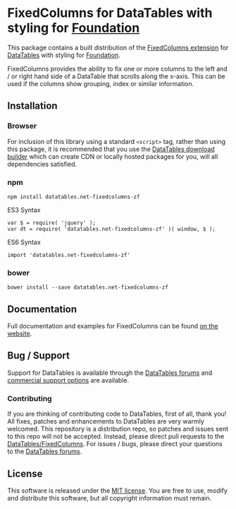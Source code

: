 # FixedColumns for DataTables with styling for [Foundation](https://get.foundation/)

This package contains a built distribution of the [FixedColumns extension](https://datatables.net/extensions/fixedcolumns) for [DataTables](https://datatables.net/) with styling for [Foundation](https://get.foundation/).

FixedColumns provides the ability to fix one or more columns to the left and / or right hand side of a DataTable that scrolls along the x-axis. This can be used if the columns show grouping, index or similar information.


## Installation

### Browser

For inclusion of this library using a standard `<script>` tag, rather than using this package, it is recommended that you use the [DataTables download builder](//datatables.net/download) which can create CDN or locally hosted packages for you, will all dependencies satisfied.

### npm

```
npm install datatables.net-fixedcolumns-zf
```

ES3 Syntax
```
var $ = require( 'jquery' );
var dt = require( 'datatables.net-fixedcolumns-zf' )( window, $ );
```

ES6 Syntax
```
import 'datatables.net-fixedcolumns-zf'
```

### bower

```
bower install --save datatables.net-fixedcolumns-zf
```



## Documentation

Full documentation and examples for FixedColumns can be found [on the website](https://datatables.net/extensions/fixedcolumns).


## Bug / Support

Support for DataTables is available through the [DataTables forums](//datatables.net/forums) and [commercial support options](//datatables.net/support) are available.


### Contributing

If you are thinking of contributing code to DataTables, first of all, thank you! All fixes, patches and enhancements to DataTables are very warmly welcomed. This repository is a distribution repo, so patches and issues sent to this repo will not be accepted. Instead, please direct pull requests to the [DataTables/FixedColumns](http://github.com/DataTables/FixedColumns). For issues / bugs, please direct your questions to the [DataTables forums](//datatables.net/forums).


## License

This software is released under the [MIT license](//datatables.net/license). You are free to use, modify and distribute this software, but all copyright information must remain.


